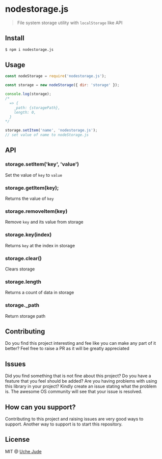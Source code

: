 # nodestorage.js

> File system storage utility with `localStorage` like API

## Install

```sh
$ npm i nodestorage.js
```

## Usage

```js
const nodeStorage = require('nodestorage.js');

const storage = new nodeStorage({ dir: 'storage' });

console.log(storage);
/*
  => {
    _path: {storagePath},
    length: 0,
  }
*/

storage.setItem('name', 'nodestorage.js');
// set value of name to nodeStorage.js

```

## API

### storage.setItem('key', 'value')

Set the value of `key` to `value`

### storage.getItem(key);

Returns the value of `key`

### storage.removeItem(key)

Remove `key` and its value from storage

### storage.key(index)

Returns `key` at the index in storage

### storage.clear()

Clears storage

### storage.length

Returns a count of data in storage

### storage._path

Return storage path


## Contributing
Do you find this project interesting and fee like you can make any part of it better? Feel free to raise a PR as it will be greatly appreciated

## Issues
Did you find something that is not fine about this project? Do you have a feature that you feel should be added? Are you having problems with using this library in your project?  Kindly create an issue stating what the problem is. The awesome OS community will see that your issue is resolved.

## How can you support?
Contributing to this project and raising issues are very good ways to support. Another way to support is to start this repository.

## License

MIT @ [Uche Jude](https://iamuchejude.com)
